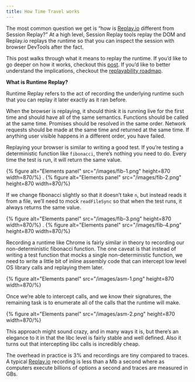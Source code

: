 ```yaml
---
title: How Time Travel works
---
```


The most common question we get is “how is [Replay.io](https://replay.io/) different from Session Replay?” At a high level, Session Replay tools replay the DOM and Replay.io replays the runtime so that you can inspect the session with browser DevTools after the fact.

This post walks through what it means to replay the runtime. If you’d like to go deeper on how it works, checkout this [post](https://replay.help/how-replay-works). If you’d like to better understand the implications, checkout the [replayability roadmap](https://replay.help/replayability-roadmap).

**What is Runtime Replay?**

Runtime Replay refers to the act of recording the underlying runtime such that you can replay it later exactly as it ran before.

When the browser is replaying, it should think it is running live for the first time and should have all of the same semantics. Functions should be called at the same time. Promises should be resolved in the same order. Network requests should be made at the same time and returned at the same time. If anything user visible happens in a different order, you have failed.

Replaying your browser is similar to writing a good test. If you’re testing a deterministic function like `fibonacci`, there’s nothing you need to do. Every time the test is run, it will return the same value.

{% figure alt="Elements panel" src="/images/fib-1.png" height=870 width=870/%}
.
{% figure alt="Elements panel" src="/images/fib-2.png" height=870 width=870/%}

If we change fibonacci slightly so that it doesn’t take `n`, but instead reads it from a file, we’ll need to mock `readFileSync` so that when the test runs, it always returns the same value.

{% figure alt="Elements panel" src="/images/fib-3.png" height=870 width=870/%}
.
{% figure alt="Elements panel" src="/images/fib-4.png" height=870 width=870/%}

Recording a runtime like Chrome is fairly similar in theory to recording our non-deterministic fibonacci function. The one caveat is that instead of writing a test function that mocks a single non-deterministic function, we need to write a little bit of inline assembly code that can intercept low level OS library calls and replaying them later.

{% figure alt="Elements panel" src="/images/asm-1.png" height=870 width=870/%}

Once we’re able to intercept calls, and we know their signatures, the remaining task is to enumerate all of the calls that the runtime will make.

{% figure alt="Elements panel" src="/images/asm-2.png" height=870 width=870/%}

This approach might sound crazy, and in many ways it is, but there’s an elegance to it in that the libc level is fairly stable and well defined. Also it turns out that intercepting libc calls is incredibly cheap.

The overhead in practice is 3% and recordings are tiny compared to traces. A typical [Replay.io](https://replay.io/) recording is less than a Mb a second where as computers execute billions of options a second and traces are measured in GBs.

###

